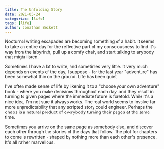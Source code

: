 ```yaml
---
title: The Unfolding Story
date: 2021-05-24
categories: [life]
tags: [life]
author: Jonathan Beckett
---
```


Nocturnal writing escapades are becoming something of a habit. It seems to take an entire day for the reflective part of my consciousness to find it's way from the labyrinth, pull up a comfy chair, and start talking to anybody that might listen.

Sometimes I have a lot to write, and sometimes very little. It very much depends on events of the day, I suppose - for the last year "adventure" has been somewhat thin on the ground. Life has been quiet.

I've often made sense of life by likening it to a "choose your own adventure" book - where you make decisions throughout each day, and they result in turning to given pages where the immediate future is foretold. While it's a nice idea, I'm not sure it always works. The real world seems to involve far more unpredictability that any scripted story could engineer. Perhaps the chaos is a natural product of everybody turning their pages at the same time.

Sometimes you arrive on the same page as somebody else, and discover each other through the stories of the days that follow. The plot for chapters to come is rewritten - shaped by nothing more than each other's presence. It's all rather marvellous.